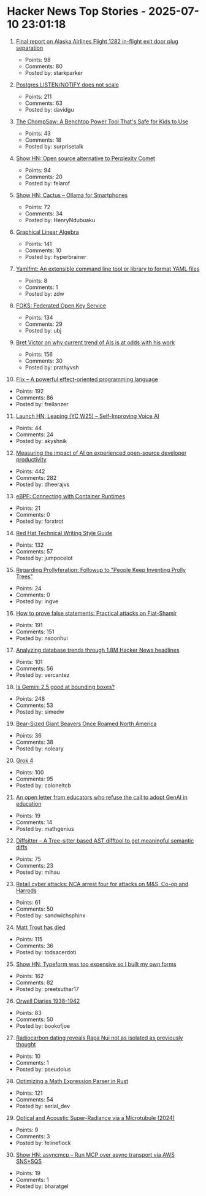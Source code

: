 # Hacker News Top Stories - 2025-07-10 23:01:18

1. [Final report on Alaska Airlines Flight 1282 in-flight exit door plug separation](https://www.ntsb.gov:443/investigations/Pages/DCA24MA063.aspx)
   - Points: 98
   - Comments: 80
   - Posted by: starkparker

2. [Postgres LISTEN/NOTIFY does not scale](https://www.recall.ai/blog/postgres-listen-notify-does-not-scale)
   - Points: 211
   - Comments: 63
   - Posted by: davidgu

3. [The ChompSaw: A Benchtop Power Tool That's Safe for Kids to Use](https://www.core77.com/posts/137602/The-ChompSaw-A-Benchtop-Power-Tool-Thats-Safe-for-Kids-to-Use)
   - Points: 43
   - Comments: 18
   - Posted by: surprisetalk

4. [Show HN: Open source alternative to Perplexity Comet](https://www.browseros.com/)
   - Points: 94
   - Comments: 20
   - Posted by: felarof

5. [Show HN: Cactus – Ollama for Smartphones](undefined)
   - Points: 72
   - Comments: 34
   - Posted by: HenryNdubuaku

6. [Graphical Linear Algebra](https://graphicallinearalgebra.net/)
   - Points: 141
   - Comments: 10
   - Posted by: hyperbrainer

7. [Yamlfmt: An extensible command line tool or library to format YAML files](https://github.com/google/yamlfmt)
   - Points: 8
   - Comments: 1
   - Posted by: zdw

8. [FOKS: Federated Open Key Service](https://foks.pub/)
   - Points: 134
   - Comments: 29
   - Posted by: ubj

9. [Bret Victor on why current trend of AIs is at odds with his work](https://dynamicland.org/2024/FAQ/#What_is_Realtalks_relationship_to_AI)
   - Points: 156
   - Comments: 30
   - Posted by: prathyvsh

10. [Flix – A powerful effect-oriented programming language](https://flix.dev/)
   - Points: 192
   - Comments: 86
   - Posted by: freilanzer

11. [Launch HN: Leaping (YC W25) – Self-Improving Voice AI](undefined)
   - Points: 44
   - Comments: 24
   - Posted by: akyshnik

12. [Measuring the impact of AI on experienced open-source developer productivity](https://metr.org/blog/2025-07-10-early-2025-ai-experienced-os-dev-study/)
   - Points: 442
   - Comments: 282
   - Posted by: dheerajvs

13. [eBPF: Connecting with Container Runtimes](https://h0x0er.github.io/blog/2025/06/29/ebpf-connecting-with-container-runtimes/)
   - Points: 21
   - Comments: 0
   - Posted by: forxtrot

14. [Red Hat Technical Writing Style Guide](https://stylepedia.net/style/)
   - Points: 132
   - Comments: 57
   - Posted by: jumpocelot

15. [Regarding Prollyferation: Followup to "People Keep Inventing Prolly Trees"](https://www.dolthub.com/blog/2025-07-03-regarding-prollyferation/)
   - Points: 24
   - Comments: 0
   - Posted by: ingve

16. [How to prove false statements: Practical attacks on Fiat-Shamir](https://www.quantamagazine.org/computer-scientists-figure-out-how-to-prove-lies-20250709/)
   - Points: 191
   - Comments: 151
   - Posted by: nsoonhui

17. [Analyzing database trends through 1.8M Hacker News headlines](https://camelai.com/blog/hn-database-hype/)
   - Points: 101
   - Comments: 56
   - Posted by: vercantez

18. [Is Gemini 2.5 good at bounding boxes?](https://simedw.com/2025/07/10/gemini-bounding-boxes/)
   - Points: 248
   - Comments: 53
   - Posted by: simedw

19. [Bear-Sized Giant Beavers Once Roamed North America](https://www.smithsonianmag.com/smart-news/bear-sized-giant-beaver-once-roamed-north-america-and-theyre-now-the-official-state-fossil-of-minnesota-180986937/)
   - Points: 36
   - Comments: 38
   - Posted by: noleary

20. [Grok 4](https://simonwillison.net/2025/Jul/10/grok-4/)
   - Points: 100
   - Comments: 95
   - Posted by: coloneltcb

21. [An open letter from educators who refuse the call to adopt GenAI in education](https://openletter.earth/an-open-letter-from-educators-who-refuse-the-call-to-adopt-genai-in-education-cb4aee75)
   - Points: 19
   - Comments: 14
   - Posted by: mathgenius

22. [Diffsitter – A Tree-sitter based AST difftool to get meaningful semantic diffs](https://github.com/afnanenayet/diffsitter)
   - Points: 75
   - Comments: 23
   - Posted by: mihau

23. [Retail cyber attacks: NCA arrest four for attacks on M&S, Co-op and Harrods](https://www.nationalcrimeagency.gov.uk/news/retail-cyber-attacks-nca-arrest-four-for-attacks-on-m-s-co-op-and-harrods)
   - Points: 61
   - Comments: 50
   - Posted by: sandwichsphinx

24. [Matt Trout has died](https://www.shadowcat.co.uk/2025/07/09/ripples-they-cause-in-the-world/)
   - Points: 115
   - Comments: 36
   - Posted by: todsacerdoti

25. [Show HN: Typeform was too expensive so I built my own forms](https://www.ikiform.com/)
   - Points: 162
   - Comments: 82
   - Posted by: preetsuthar17

26. [Orwell Diaries 1938-1942](https://orwelldiaries.wordpress.com/page/2/)
   - Points: 83
   - Comments: 50
   - Posted by: bookofjoe

27. [Radiocarbon dating reveals Rapa Nui not as isolated as previously thought](https://phys.org/news/2025-06-radiocarbon-dating-reveals-rapa-nui.html)
   - Points: 10
   - Comments: 1
   - Posted by: pseudolus

28. [Optimizing a Math Expression Parser in Rust](https://rpallas.xyz/math-parser/)
   - Points: 121
   - Comments: 54
   - Posted by: serial_dev

29. [Optical and Acoustic Super-Radiance via a Microtubule (2024)](https://www.researchgate.net/publication/381542637_Quantum_Brain_Dynamics_Optical_and_Acoustic_Super-Radiance_via_a_Microtubule)
   - Points: 9
   - Comments: 3
   - Posted by: felineflock

30. [Show HN: asyncmcp – Run MCP over async transport via AWS SNS+SQS](https://github.com/bh-rat/asyncmcp)
   - Points: 19
   - Comments: 1
   - Posted by: bharatgel


